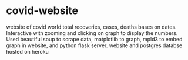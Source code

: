 # covid-website

website of covid world total recoveries, cases, deaths bases on dates. Interactive with zooming and clicking on graph to display the numbers. Used beautiful soup to scrape data, matplotlib to graph, mpld3 to embed graph in website, and python flask server. website and postgres databse hosted on heroku
